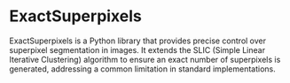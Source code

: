 # ExactSuperpixels
ExactSuperpixels is a Python library that provides precise control over superpixel segmentation in images. It extends the SLIC (Simple Linear Iterative Clustering) algorithm to ensure an exact number of superpixels is generated, addressing a common limitation in standard implementations.
